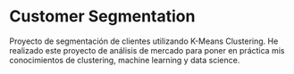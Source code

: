 # Customer Segmentation

Proyecto de segmentación de clientes utilizando K-Means Clustering. He realizado este proyecto de análisis de mercado para poner en práctica mis conocimientos de clustering, machine learning y data science.
